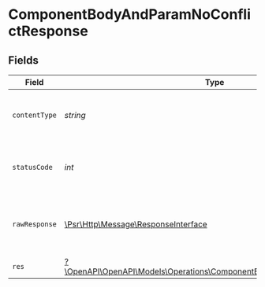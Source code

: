 # ComponentBodyAndParamNoConflictResponse


## Fields

| Field                                                                                                                                   | Type                                                                                                                                    | Required                                                                                                                                | Description                                                                                                                             |
| --------------------------------------------------------------------------------------------------------------------------------------- | --------------------------------------------------------------------------------------------------------------------------------------- | --------------------------------------------------------------------------------------------------------------------------------------- | --------------------------------------------------------------------------------------------------------------------------------------- |
| `contentType`                                                                                                                           | *string*                                                                                                                                | :heavy_check_mark:                                                                                                                      | HTTP response content type for this operation                                                                                           |
| `statusCode`                                                                                                                            | *int*                                                                                                                                   | :heavy_check_mark:                                                                                                                      | HTTP response status code for this operation                                                                                            |
| `rawResponse`                                                                                                                           | [\Psr\Http\Message\ResponseInterface](https://www.php-fig.org/psr/psr-7/#33-psrhttpmessageresponseinterface)                            | :heavy_minus_sign:                                                                                                                      | Raw HTTP response; suitable for custom response parsing                                                                                 |
| `res`                                                                                                                                   | [?\OpenAPI\OpenAPI\Models\Operations\ComponentBodyAndParamNoConflictRes](../../models/operations/ComponentBodyAndParamNoConflictRes.md) | :heavy_minus_sign:                                                                                                                      | OK                                                                                                                                      |